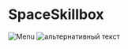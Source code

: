 # SpaceSkillbox
![Menu](https://s0.rbk.ru/v6_top_pics/ampresize/media/img/9/09/756498516162099.jpg)
<img src="C:\Users\KARP\Documents\GitHub\SpaceSkillbox\Menu.jpg" alt="альтернативный текст">
